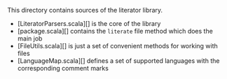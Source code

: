 This directory contains sources of the literator library.

- [LiteratorParsers.scala][] is the core of the library
- [package.scala][] contains the `literate` file method which does the main job
- [FileUtils.scala][] is just a set of convenient methods for working with files
- [LanguageMap.scala][] defines a set of supported languages with the corresponding comment marks


[main/scala/lib/FileUtils.scala]: lib/FileUtils.scala.md
[main/scala/lib/LanguageMap.scala]: lib/LanguageMap.scala.md
[main/scala/lib/LiteratorParsers.scala]: lib/LiteratorParsers.scala.md
[main/scala/lib/package.scala]: lib/package.scala.md
[main/scala/plugin/LiteratorPlugin.scala]: plugin/LiteratorPlugin.scala.md
[main/scala/Readme.md]: Readme.md.md
[test/scala/Test.scala]: ../../test/scala/Test.scala.md